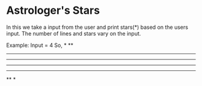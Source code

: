 # Astrologer's Stars

In this we take a input from the user and print stars(\*) based on the users input. The number of lines and stars vary on the input.

Example:
Input = 4
So,
*
**
***
****
****
***
**
*
